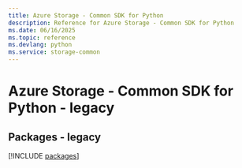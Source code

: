 ```yaml
---
title: Azure Storage - Common SDK for Python
description: Reference for Azure Storage - Common SDK for Python
ms.date: 06/16/2025
ms.topic: reference
ms.devlang: python
ms.service: storage-common
---
```

# Azure Storage - Common SDK for Python - legacy
## Packages - legacy
[!INCLUDE [packages](storage---common-index.md)]